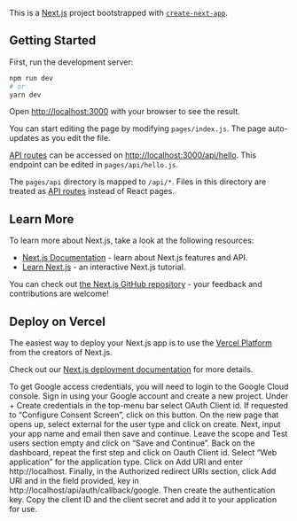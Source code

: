 This is a [Next.js](https://nextjs.org/) project bootstrapped with [`create-next-app`](https://github.com/vercel/next.js/tree/canary/packages/create-next-app).

## Getting Started

First, run the development server:

```bash
npm run dev
# or
yarn dev
```

Open [http://localhost:3000](http://localhost:3000) with your browser to see the result.

You can start editing the page by modifying `pages/index.js`. The page auto-updates as you edit the file.

[API routes](https://nextjs.org/docs/api-routes/introduction) can be accessed on [http://localhost:3000/api/hello](http://localhost:3000/api/hello). This endpoint can be edited in `pages/api/hello.js`.

The `pages/api` directory is mapped to `/api/*`. Files in this directory are treated as [API routes](https://nextjs.org/docs/api-routes/introduction) instead of React pages.

## Learn More

To learn more about Next.js, take a look at the following resources:

- [Next.js Documentation](https://nextjs.org/docs) - learn about Next.js features and API.
- [Learn Next.js](https://nextjs.org/learn) - an interactive Next.js tutorial.

You can check out [the Next.js GitHub repository](https://github.com/vercel/next.js/) - your feedback and contributions are welcome!

## Deploy on Vercel

The easiest way to deploy your Next.js app is to use the [Vercel Platform](https://vercel.com/import?utm_medium=default-template&filter=next.js&utm_source=create-next-app&utm_campaign=create-next-app-readme) from the creators of Next.js.

Check out our [Next.js deployment documentation](https://nextjs.org/docs/deployment) for more details.




To get Google access credentials, you will need to login to the Google Cloud console. Sign in using your Google account and create a new project. Under + Create credentials in the top-menu bar select OAuth Client id. If requested to “Configure Consent Screen”, click on this button. On the new page that opens up, select external for the user type and click on create. Next, input your app name and email then save and continue. Leave the scope and Test users section empty and click on “Save and Continue”. Back on the dashboard, repeat the first step and click on Oauth Client id. Select “Web application” for the application type. Click on Add URI and enter http://localhost. Finally, in the Authorized redirect URIs section, click Add URI and in the field provided, key in http://localhost/api/auth/callback/google. Then create the authentication key. Copy the client ID and the client secret and add it to your application for use.